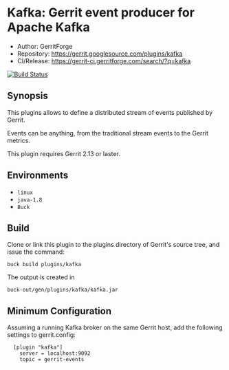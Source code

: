 Kafka: Gerrit event producer for Apache Kafka
=======================

* Author: GerritForge
* Repository: https://gerrit.googlesource.com/plugins/kafka
* CI/Release: https://gerrit-ci.gerritforge.com/search/?q=kafka

[![Build Status](https://gerrit-ci.gerritforge.com/job/plugin-kafka-events-master/1/badge/icon)](https://gerrit-ci.gerritforge.com/job/plugin-kafka-events-master/1/)

Synopsis
----------------------

This plugins allows to define a distributed stream of events
published by Gerrit.

Events can be anything, from the traditional stream events
to the Gerrit metrics.

This plugin requires Gerrit 2.13 or laster.

Environments
---------------------

* `linux`
* `java-1.8`
* `Buck`

Build
---------------------

Clone or link this plugin to the plugins directory of Gerrit's source
tree, and issue the command:


    buck build plugins/kafka

The output is created in

    buck-out/gen/plugins/kafka/kafka.jar

Minimum Configuration
---------------------
Assuming a running Kafka broker on the same Gerrit host, add the following
settings to gerrit.config:

```
  [plugin "kafka"]
    server = localhost:9092
    topic = gerrit-events
```

